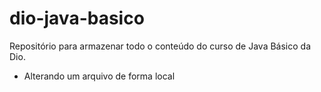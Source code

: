 # dio-java-basico
Repositório para armazenar todo o conteúdo do curso de Java Básico da Dio.

- Alterando um arquivo de forma local
